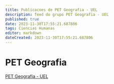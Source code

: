 ```yaml
---
title: Publicacoes de PET Geografia - UEL
description: feed do grupo PET Geografia - UEL
published: true
date: 2023-11-30T17:55:21.687806
tags: Ciencias Humanas
editor: markdown
dateCreated: 2023-11-30T17:55:21.687806
---
```


# PET Geografia
[PET Geografia - UEL](/grupo/286PETGeografiaUEL.md)